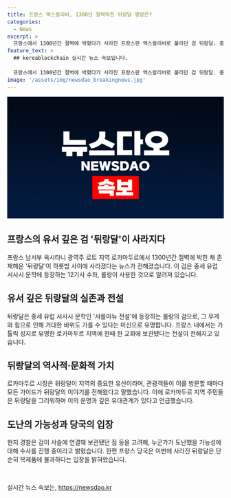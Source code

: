```yaml
---
title: 프랑스 엑스칼리버, 1300년 절벽박힌 뒤랑달 행방은?
categories:
  - News
excerpt: >
  프랑스에서 1300년간 절벽에 박혔다가 사라진 프랑스판 엑스칼리버로 불리던 검 뒤랑달. 중세 유럽 서사시 문학에서 등장하는 이 검은 하룻밤 사이에 사라졌고, 경찰이 수사에 착수했다. 이 검은 롤랑이 지닌 무기로, 전설에 따르면 롤랑이 죽음의 순간 절벽을 향해 던져 박힌 것으로 전해진다. 이번 사건으로 인해 지역 주민들은 물론 관광객들의 호기심이 폭발하고 있다. 현지 경찰은 도난 가능성을 살펴가고 있으며, 프랑스 당국은 해당 검이 복제라고 주장했었다.
feature_text: >
  ## koreablockchain 실시간 뉴스 속보입니다.

  프랑스에서 1300년간 절벽에 박혔다가 사라진 프랑스판 엑스칼리버로 불리던 검 뒤랑달. 중세 유럽 서사시 문학에서 등장하는 이 검은 하룻밤 사이에 사라졌고, 경찰이 수사에 착수했다. 이 검은 롤랑이 지닌 무기로, 전설에 따르면 롤랑이 죽음의 순간 절벽을 향해 던져 박힌 것으로 전해진다. 이번 사건으로 인해 지역 주민들은 물론 관광객들의 호기심이 폭발하고 있다. 현지 경찰은 도난 가능성을 살펴가고 있으며, 프랑스 당국은 해당 검이 복제라고 주장했었다.
image: '/assets/img/newsdao_breakingnews.jpg'
---
```


<p><img src="/assets/img/newsdao_breakingnews.jpg" alt="koreablockchain 속보" /></p>

<h2 data-ke-size="size26">프랑스의 유서 깊은 검 '뒤랑달'이 사라지다</h2>

<p data-ke-size="size16">프랑스 남서부 옥시타니 광역주 로트 지역 로카마두르에서 1300년간 절벽에 박힌 채 존재해온 '뒤랑달'이 하룻밤 사이에 사라졌다는 뉴스가 전해졌습니다. 이 검은 중세 유럽 서사시 문학에 등장하는 12기사 수좌, 롤랑이 사용한 것으로 알려져 있습니다.</p>

<h2 data-ke-size="size26">유서 깊은 뒤랑달의 실존과 전설</h2>

<p data-ke-size="size16">뒤랑달은 중세 유럽 서사시 문학인 '샤를마뉴 전설'에 등장하는 롤랑의 검으로, 그 무게와 힘으로 인해 거대한 바위도 가를 수 있다는 미신으로 유명합니다. 프랑스 내에서는 가톨릭 성지로 유명한 로카마두르 지역에 한때 한 교회에 보관됐다는 전설이 전해지고 있습니다.</p>

<h2 data-ke-size="size26">뒤랑달의 역사적·문화적 가치</h2>

<p data-ke-size="size16">로카마두르 시장은 뒤랑달이 지역의 중요한 유산이라며, 관광객들이 이를 방문할 때마다 모든 가이드가 뒤랑달의 이야기를 전해왔다고 말했습니다. 이에 로카마두르 지역 주민들은 뒤랑달을 그리워하며 이의 운명과 깊은 유대관계가 있다고 언급했습니다.</p>

<h2 data-ke-size="size26">도난의 가능성과 당국의 입장</h2>

<p data-ke-size="size16">현지 경찰은 검이 사슬에 연결돼 보관됐던 점 등을 고려해, 누군가가 도난했을 가능성에 대해 수사를 진행 중이라고 밝혔습니다. 한편 프랑스 당국은 이번에 사라진 뒤랑달은 단순히 복제품에 불과하다는 입장을 밝혀왔습니다.</p>

<p data-ke-size="size16">&nbsp;</p>
실시간 뉴스 속보는, <a href="https://newsdao.kr" rel="dofollow">https://newsdao.kr</a>


